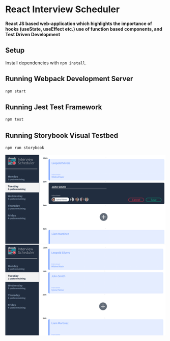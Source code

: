 # React Interview Scheduler

**React JS based web-application which highlights the importance of hooks (useState, useEffect etc.) use of function based components, and Test Driven Development**

## Setup

Install dependencies with `npm install`.

## Running Webpack Development Server

```sh
npm start
```

## Running Jest Test Framework

```sh
npm test
```

## Running Storybook Visual Testbed

```sh
npm run storybook
```

![Adding](https://github.com/lxg1992/ReactScheduler/blob/master/docs/sc1.png?raw=true)
![Added](https://github.com/lxg1992/ReactScheduler/blob/master/docs/sc2.png?raw=true)


